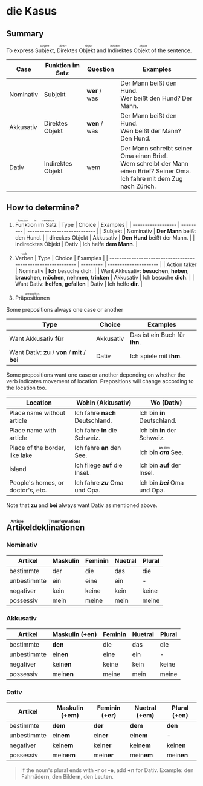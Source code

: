 # die Kasus

## Summary

To express <ruby>Subjekt<rt>subject</rt></ruby>, <ruby>Direktes Objekt<rt>direct object</rt></ruby> and <ruby>Indirektes Objekt<rt>indirect object</rt></ruby> of the sentence.

| Case      | Funktion im Satz  | Question      | Examples                                                     |
| --------- | ----------------- | ------------- | ------------------------------------------------------------ |
| Nominativ | Subjekt           | **wer** / was | Der Mann beißt den Hund.<br />Wer beißt den Hund? Der Mann.  |
| Akkusativ | Direktes Objekt   | **wen** / was | Der Mann beißt den Hund.<br />Wen beißt der Mann? Den Hund.  |
| Dativ     | Indirektes Objekt | wem           | Der Mann schreibt seiner Oma einen Brief.<br />Wem schreibt der Mann einen Brief? Seiner Oma.<br />Ich fahre mit dem Zug nach Zürich. |

## How to determine?

1. <ruby>Funktion im Satz<rt>function in sentence</rt></ruby>
| Type               | Choice    | Examples                     |
| ------------------ | --------- | ---------------------------- |
| Subjekt            | Nominativ | **Der Mann** beißt den Hund. |
| direckes Objekt    | Akkusativ | **Den Hund** beißt der Mann. |
| indirecktes Objekt | Dativ     | Ich helfe **dem Mann**.      |

2. <ruby>Verben<rt>verb</rt></ruby>
| Type                                                         | Choice    | Examples              |
| ------------------------------------------------------------ | --------- | --------------------- |
| Action taker                                                 | Nominativ | **Ich** besuche dich. |
| Want Akkusativ: **besuchen**, **heben**,<br />**brauchen**, **möchen**, **nehmen**, **trinken** | Akkusativ | Ich besuche **dich**. |
| Want Dativ: **helfen**, **gefallen**                         | Dativ     | Ich helfe **dir**.    |

3. <ruby>Präpositionen<rt>preposition</rt></ruby>

Some prepositions always one case or another

| Type                                             | Choice    | Examples                      |
| ------------------------------------------------ | --------- | ----------------------------- |
| Want Akkusativ **für**                           | Akkusativ | Das ist ein Buch für **ihn**. |
| Want Dativ: **zu** / **von** / **mit** / **bei** | Dativ     | Ich spiele mit **ihm**.       |

Some prepositions want one case or another depending on whether the verb indicates movement of location. Prepositions will change according to the location too.

| Location                          | Wohin (Akkusativ)               | Wo (Dativ)                                                   |
| --------------------------------- | ------------------------------- | ------------------------------------------------------------ |
| Place name without article        | Ich fahre **nach** Deutschland. | Ich bin **in** Deutschland.                                  |
| Place name with article           | Ich fahre **in** die Schweiz.   | Ich bin **in** der Schweiz.                                  |
| Place of the border, like lake    | Ich fahre **an** den See.       | Ich bin <ruby><b><i>am</i></b><rt><b>an</b> dem</rt></ruby> See. |
| Island                            | Ich fliege **auf** die Insel.   | Ich bin **auf** der Insel.                                   |
| People's homes, or doctor's, etc. | Ich fahre ***zu*** Oma und Opa. | Ich bin ***bei*** Oma und Opa.                               |

Note that **zu** and **bei** always want Dativ as mentioned above.

## <ruby>Artikeldeklinationen<rt>Article Transformations</rt></ruby>

### Nominativ

| Artikel     | Maskulin | Feminin | Nuetral | Plural |
| ----------- | -------- | ------- | ------- | ------ |
| bestimmte   | der      | die     | das     | die    |
| unbestimmte | ein      | eine    | ein     | -      |
| negativer   | kein     | keine   | kein    | keine  |
| possessiv   | mein     | meine   | mein    | meine  |


### Akkusativ

| Artikel     | Maskulin (+en) | Feminin | Nuetral | Plural |
| ----------- | -------------- | ------- | ------- | ------ |
| bestimmte   | **den**        | die     | das     | die    |
| unbestimmte | ein**en**      | eine    | ein     | -      |
| negativer   | kein**en**     | keine   | kein    | keine  |
| possessiv   | mein**en**     | meine   | mein    | meine  |

### Dativ

| Artikel     | Maskulin (+em) | Feminin (+er) | Nuetral (+em) | Plural (+en) |
| ----------- | -------------- | ------------- | ------------- | ------------ |
| bestimmte   | **dem**        | **der**       | **dem**       | **den**      |
| unbestimmte | ein**em**      | ein**er**     | ein**em**     | -            |
| negativer   | kein**em**     | kein**er**    | kein**em**    | kein**en**   |
| possessiv   | mein**em**     | mein**er**    | mein**em**    | mein**en**   |

> If the noun's plural ends with **-r** or **-e**, add **+n** for Dativ. Example: den Fahrräder**n**, den Bilder**n**, den Leute**n**.


